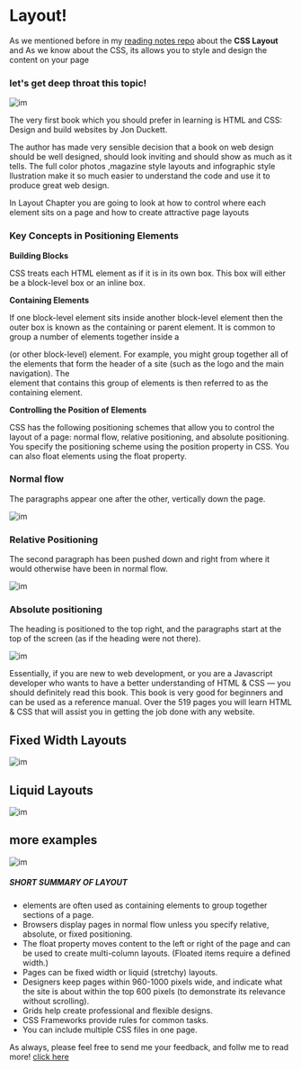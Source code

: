 # Layout! 

 
As we mentioned before in my [reading notes repo](https://github.com/MaramhMohammad/code-201-reading-notes/blob/main/class-04.md) about the **CSS Layout** and As we know about the CSS,
its allows you to style and design the content on your page 

### let's get deep throat this topic!

![im](https://maramhmohammad.github.io/code-201-reading-notes/img/layout.PNG)


The very first book which you should prefer in learning is HTML and CSS: Design and build websites by Jon Duckett.


The author has made very sensible decision that a book on web design should be well designed, should look inviting and should show as much as it tells. The full color photos
,magazine style layouts and infographic style llustration make it so much easier to understand the code and use it to produce great web design.


In Layout Chapter you are going to look at how to control where each element sits on a page and how to create attractive page layouts

### Key Concepts in Positioning Elements

**Building Blocks**

CSS treats each HTML element as if it is in its own box. This box will either be a block-level box or an inline box.

**Containing Elements**

If one block-level element sits inside another block-level element then the outer box is known as the containing or parent element.
It is common to group a number of elements together inside a <div> (or other block-level) element. For example, you might group together all of the elements that form the header of a site (such as the logo and
the main navigation). The <div> element that contains this group of elements is then referred to as the containing element.


**Controlling the Position of Elements**

CSS has the following positioning schemes that allow you to control the layout of a page: normal flow, relative positioning, and absolute positioning. You specify the positioning scheme using the position
property in CSS. You can also float elements using the float property.

### Normal flow 

The paragraphs appear one after the other, vertically down the page.

![im](https://maramhmohammad.github.io/code-201-reading-notes/img/normalflow.PNG)


### Relative Positioning

The second paragraph has been pushed down and right from where it would otherwise have been in normal flow.

![im](https://maramhmohammad.github.io/code-201-reading-notes/img/relativepos.PNG)


### Absolute positioning

The heading is positioned to the top right, and the paragraphs start at the top of the screen (as if the heading were not there).

![im](https://maramhmohammad.github.io/code-201-reading-notes/img/ab.PNG)

Essentially, if you are new to web development, or you are a Javascript developer who wants to have a better understanding of HTML & CSS — you should definitely read this book. 
This book is very good for beginners and can be used as a reference manual.
Over the 519 pages you will learn HTML & CSS that will assist you in getting the job done with any website.


## Fixed Width Layouts

![im](https://maramhmohammad.github.io/code-201-reading-notes/img/fixd.PNG)

## Liquid Layouts

![im](https://maramhmohammad.github.io/code-201-reading-notes/img/liqid.PNG)


## more examples

![im](https://maramhmohammad.github.io/code-201-reading-notes/img/example.PNG)


##### SHORT SUMMARY OF LAYOUT 

- <div> elements are often used as containing elements to group together sections of a page.
- Browsers display pages in normal flow unless you specify relative, absolute, or fixed positioning.
- The float property moves content to the left or right of the page and can be used to create multi-column layouts. (Floated items require a defined width.)
- Pages can be fixed width or liquid (stretchy) layouts.
- Designers keep pages within 960-1000 pixels wide, and indicate what the site is about within the top 600 pixels (to demonstrate its relevance without scrolling).
- Grids help create professional and flexible designs.
- CSS Frameworks provide rules for common tasks.
- You can include multiple CSS files in one page.

As always, please feel free to send me your feedback, and follw me to read more! [click here](https://github.com/MaramhMohammad)
